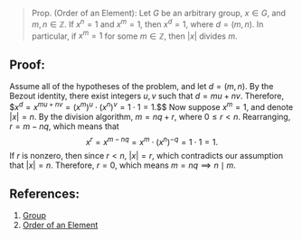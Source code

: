 > Prop. (Order of an Element): Let $G$ be an arbitrary group, $x \in G$, and $m, n \in \mathbb{Z}$. If $x^{n} = 1$ and $x^{m} = 1$, then $x^{d} = 1$, where $d = (m, n)$. In particular, if $x^{m} = 1$ for some $m \in \mathbb{Z}$, then $|x|$ divides $m$. 

## Proof:
Assume all of the hypotheses of the problem, and let $d = (m, n)$. By the Bezout identity, there exist integers $u, v$ such that $d = mu + nv$. Therefore, $$x^{d} = x^{mu + nv} = (x^{m})^{u} \cdot (x^{n})^{v} = 1 \cdot 1 = 1$.$$ Now suppose $x^{m} = 1$, and denote $|x| = n$. By the division algorithm, $m = nq + r$, where $0 \leq r < n$. Rearranging, $r = m - nq$, which means that $$x^{r} = x^{m - nq} = x^{m} \cdot (x^{n})^{-q} = 1 \cdot 1 = 1.$$ If $r$ is nonzero, then since $r < n$, $|x| = r$, which contradicts our assumption that $|x| = n$. Therefore, $r = 0$, which means $m =nq \implies n \mid m$. 

## References: 
1. [Group](../Introduction%20$to%20Groups/Group.md)
2. [Order of an Element](../Introduction%20to%20Groups/Order%20of%20an%20Element.md)
